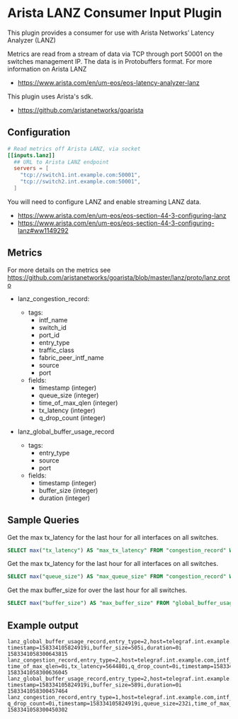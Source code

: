 # Arista LANZ Consumer Input Plugin

This plugin provides a consumer for use with Arista Networks’ Latency Analyzer
(LANZ)

Metrics are read from a stream of data via TCP through port 50001 on the
switches management IP. The data is in Protobuffers format. For more information
on Arista LANZ

- <https://www.arista.com/en/um-eos/eos-latency-analyzer-lanz>

This plugin uses Arista's sdk.

- <https://github.com/aristanetworks/goarista>

## Configuration

```toml @sample.conf
# Read metrics off Arista LANZ, via socket
[[inputs.lanz]]
  ## URL to Arista LANZ endpoint
  servers = [
    "tcp://switch1.int.example.com:50001",
    "tcp://switch2.int.example.com:50001",
  ]
```

You will need to configure LANZ and enable streaming LANZ data.

- <https://www.arista.com/en/um-eos/eos-section-44-3-configuring-lanz>
- <https://www.arista.com/en/um-eos/eos-section-44-3-configuring-lanz#ww1149292>

## Metrics

For more details on the metrics see
<https://github.com/aristanetworks/goarista/blob/master/lanz/proto/lanz.proto>

- lanz_congestion_record:
  - tags:
    - intf_name
    - switch_id
    - port_id
    - entry_type
    - traffic_class
    - fabric_peer_intf_name
    - source
    - port
  - fields:
    - timestamp        (integer)
    - queue_size       (integer)
    - time_of_max_qlen (integer)
    - tx_latency       (integer)
    - q_drop_count     (integer)

- lanz_global_buffer_usage_record
  - tags:
    - entry_type
    - source
    - port
  - fields:
    - timestamp   (integer)
    - buffer_size (integer)
    - duration    (integer)

## Sample Queries

Get the max tx_latency for the last hour for all interfaces on all switches.

```sql
SELECT max("tx_latency") AS "max_tx_latency" FROM "congestion_record" WHERE time > now() - 1h GROUP BY time(10s), "hostname", "intf_name"
```

Get the max tx_latency for the last hour for all interfaces on all switches.

```sql
SELECT max("queue_size") AS "max_queue_size" FROM "congestion_record" WHERE time > now() - 1h GROUP BY time(10s), "hostname", "intf_name"
```

Get the max buffer_size for over the last hour for all switches.

```sql
SELECT max("buffer_size") AS "max_buffer_size" FROM "global_buffer_usage_record" WHERE time > now() - 1h GROUP BY time(10s), "hostname"
```

## Example output

```shell
lanz_global_buffer_usage_record,entry_type=2,host=telegraf.int.example.com,port=50001,source=switch01.int.example.com timestamp=158334105824919i,buffer_size=505i,duration=0i 1583341058300643815
lanz_congestion_record,entry_type=2,host=telegraf.int.example.com,intf_name=Ethernet36,port=50001,port_id=61,source=switch01.int.example.com,switch_id=0,traffic_class=1 time_of_max_qlen=0i,tx_latency=564480i,q_drop_count=0i,timestamp=158334105824919i,queue_size=225i 1583341058300636045
lanz_global_buffer_usage_record,entry_type=2,host=telegraf.int.example.com,port=50001,source=switch01.int.example.com timestamp=158334105824919i,buffer_size=589i,duration=0i 1583341058300457464
lanz_congestion_record,entry_type=1,host=telegraf.int.example.com,intf_name=Ethernet36,port=50001,port_id=61,source=switch01.int.example.com,switch_id=0,traffic_class=1 q_drop_count=0i,timestamp=158334105824919i,queue_size=232i,time_of_max_qlen=0i,tx_latency=584640i 1583341058300450302
```
